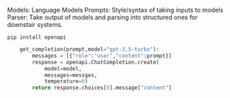 Models:
	Language Models
Prompts:
	Style/syntax of taking inputs to models
Parser:
	Take output of models and parsing into structured ones for downstair systems.

	pip install openapi

```python
	get_completion(prompt,model="gpt-3.5-turbo"):
		messages = [{"role":"user","content":prompt}]
		response = openapi.ChatCompletion.create(
			model=model,
			messages=messges,
			temperature=0)
		return response.choices[0].message["content"]
 ```